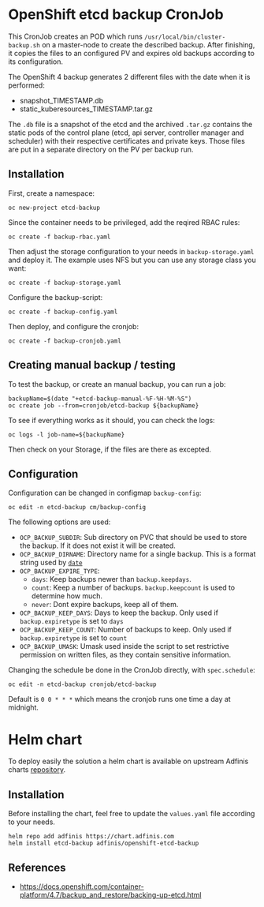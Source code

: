 # OpenShift etcd backup CronJob

This CronJob creates an POD which runs `/usr/local/bin/cluster-backup.sh` on a master-node to create the described backup. After finishing, it copies the files to an configured PV and expires old backups according to its configuration.

The OpenShift 4 backup generates 2 different files with the date when it is performed:

- snapshot_TIMESTAMP.db
- static_kuberesources_TIMESTAMP.tar.gz

The `.db` file is a snapshot of the etcd and the archived `.tar.gz` contains the static pods of the control plane (etcd, api server, controller manager and scheduler) with their respective certificates and private keys. Those files are put in a separate directory on the PV per backup run.

## Installation

First, create a namespace:
```
oc new-project etcd-backup
```

Since the container needs to be privileged, add the reqired RBAC rules:
```
oc create -f backup-rbac.yaml
```

Then adjust the storage configuration to your needs in `backup-storage.yaml` and deploy it. The example uses NFS but you can use any storage class you want:
```
oc create -f backup-storage.yaml
```

Configure the backup-script:
```
oc create -f backup-config.yaml
```

Then deploy, and configure the cronjob:
```
oc create -f backup-cronjob.yaml
```

## Creating manual backup / testing

To test the backup, or create an manual backup, you can run a job:
```
backupName=$(date "+etcd-backup-manual-%F-%H-%M-%S")
oc create job --from=cronjob/etcd-backup ${backupName}
```

To see if everything works as it should, you can check the logs:
```
oc logs -l job-name=${backupName}
```
Then check on your Storage, if the files are there as excepted.

## Configuration

Configuration can be changed in configmap `backup-config`:

```
oc edit -n etcd-backup cm/backup-config
```

The following options are used:
- `OCP_BACKUP_SUBDIR`: Sub directory on PVC that should be used to store the backup. If it does not exist it will be created.
- `OCP_BACKUP_DIRNAME`: Directory name for a single backup. This is a format string used by
[`date`](https://man7.org/linux/man-pages/man1/date.1.html)
- `OCP_BACKUP_EXPIRE_TYPE`:
  - `days`: Keep backups newer than `backup.keepdays`.
  - `count`: Keep a number of backups. `backup.keepcount` is used to determine how much.
  - `never`: Dont expire backups, keep all of them.
- `OCP_BACKUP_KEEP_DAYS`: Days to keep the backup. Only used if `backup.expiretype` is set to `days`
- `OCP_BACKUP_KEEP_COUNT`: Number of backups to keep. Only used if `backup.expiretype` is set to `count`
- `OCP_BACKUP_UMASK`: Umask used inside the script to set restrictive permission on written files, as they contain sensitive information.

Changing the schedule be done in the CronJob directly, with `spec.schedule`:
```
oc edit -n etcd-backup cronjob/etcd-backup
```
Default is `0 0 * * *` which means the cronjob runs one time a day at midnight.

# Helm chart

To deploy easily the solution a helm chart is available on upstream Adfinis charts [repository](https://github.com/adfinis-sygroup/helm-charts/tree/master/charts/openshift-etcd-backup).

## Installation

Before installing the chart, feel free to update the `values.yaml` file according to your needs.

```
helm repo add adfinis https://chart.adfinis.com
helm install etcd-backup adfinis/openshift-etcd-backup
```

## References
* https://docs.openshift.com/container-platform/4.7/backup_and_restore/backing-up-etcd.html

